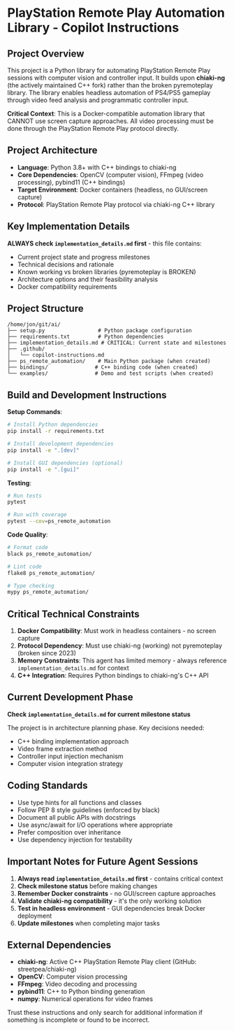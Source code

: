 # PlayStation Remote Play Automation Library - Copilot Instructions

## Project Overview

This project is a Python library for automating PlayStation Remote Play sessions with computer vision and controller input. It builds upon **chiaki-ng** (the actively maintained C++ fork) rather than the broken pyremoteplay library. The library enables headless automation of PS4/PS5 gameplay through video feed analysis and programmatic controller input.

**Critical Context**: This is a Docker-compatible automation library that CANNOT use screen capture approaches. All video processing must be done through the PlayStation Remote Play protocol directly.

## Project Architecture

- **Language**: Python 3.8+ with C++ bindings to chiaki-ng
- **Core Dependencies**: OpenCV (computer vision), FFmpeg (video processing), pybind11 (C++ bindings)
- **Target Environment**: Docker containers (headless, no GUI/screen capture)
- **Protocol**: PlayStation Remote Play protocol via chiaki-ng C++ library

## Key Implementation Details

**ALWAYS check `implementation_details.md` first** - this file contains:
- Current project state and progress milestones
- Technical decisions and rationale
- Known working vs broken libraries (pyremoteplay is BROKEN)
- Architecture options and their feasibility analysis
- Docker compatibility requirements

## Project Structure

```
/home/jon/git/ai/
├── setup.py                 # Python package configuration
├── requirements.txt         # Python dependencies
├── implementation_details.md # CRITICAL: Current state and milestones
├── .github/
│   └── copilot-instructions.md
├── ps_remote_automation/    # Main Python package (when created)
├── bindings/               # C++ binding code (when created)
└── examples/               # Demo and test scripts (when created)
```

## Build and Development Instructions

**Setup Commands**:
```bash
# Install Python dependencies
pip install -r requirements.txt

# Install development dependencies
pip install -e ".[dev]"

# Install GUI dependencies (optional)
pip install -e ".[gui]"
```

**Testing**:
```bash
# Run tests
pytest

# Run with coverage
pytest --cov=ps_remote_automation
```

**Code Quality**:
```bash
# Format code
black ps_remote_automation/

# Lint code
flake8 ps_remote_automation/

# Type checking
mypy ps_remote_automation/
```

## Critical Technical Constraints

1. **Docker Compatibility**: Must work in headless containers - no screen capture
2. **Protocol Dependency**: Must use chiaki-ng (working) not pyremoteplay (broken since 2023)
3. **Memory Constraints**: This agent has limited memory - always reference `implementation_details.md` for context
4. **C++ Integration**: Requires Python bindings to chiaki-ng's C++ API

## Current Development Phase

**Check `implementation_details.md` for current milestone status**

The project is in architecture planning phase. Key decisions needed:
- C++ binding implementation approach
- Video frame extraction method
- Controller input injection mechanism
- Computer vision integration strategy

## Coding Standards

- Use type hints for all functions and classes
- Follow PEP 8 style guidelines (enforced by black)
- Document all public APIs with docstrings
- Use async/await for I/O operations where appropriate
- Prefer composition over inheritance
- Use dependency injection for testability

## Important Notes for Future Agent Sessions

1. **Always read `implementation_details.md` first** - contains critical context
2. **Check milestone status** before making changes
3. **Remember Docker constraints** - no GUI/screen capture approaches
4. **Validate chiaki-ng compatibility** - it's the only working solution
5. **Test in headless environment** - GUI dependencies break Docker deployment
6. **Update milestones** when completing major tasks

## External Dependencies

- **chiaki-ng**: Active C++ PlayStation Remote Play client (GitHub: streetpea/chiaki-ng)
- **OpenCV**: Computer vision processing
- **FFmpeg**: Video decoding and processing
- **pybind11**: C++ to Python binding generation
- **numpy**: Numerical operations for video frames

Trust these instructions and only search for additional information if something is incomplete or found to be incorrect.
